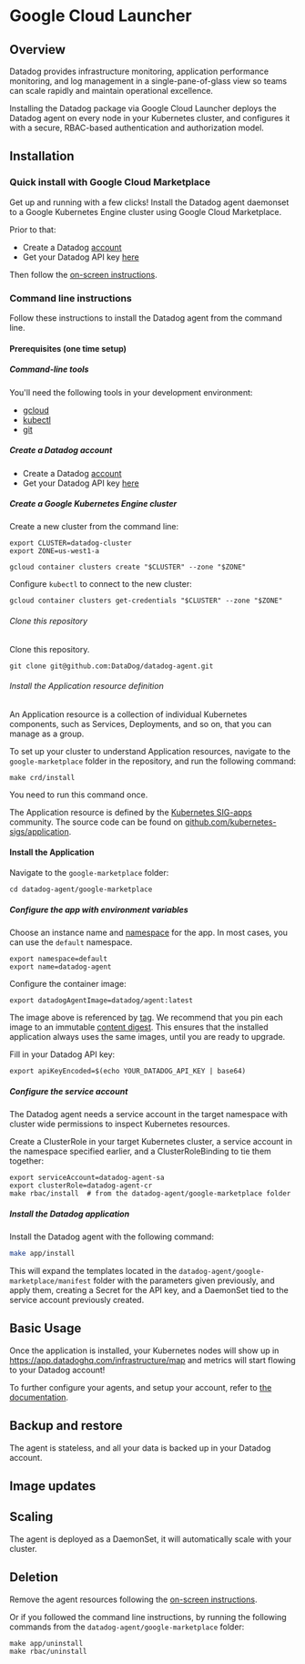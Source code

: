 # Google Cloud Launcher

## Overview

Datadog provides infrastructure monitoring, application performance monitoring, and log management in a single-pane-of-glass view so teams can scale rapidly and maintain operational excellence.

Installing the Datadog package via Google Cloud Launcher deploys the Datadog agent on every node in your Kubernetes cluster, and configures it with a secure, RBAC-based authentication and authorization model.

## Installation

### Quick install with Google Cloud Marketplace

Get up and running with a few clicks! Install the Datadog agent daemonset to a
Google Kubernetes Engine cluster using Google Cloud Marketplace.

Prior to that:

- Create a Datadog [account](https://www.datadoghq.com/)
- Get your Datadog API key [here](https://app.datadoghq.com/account/settings#api)

Then follow the [on-screen instructions](https://console.cloud.google.com/marketplace/details/datadog-saas/datadog).

### Command line instructions

Follow these instructions to install the Datadog agent from the command line.

#### Prerequisites (one time setup)

##### Command-line tools

You'll need the following tools in your development environment:

- [gcloud](https://cloud.google.com/sdk/gcloud/)
- [kubectl](https://kubernetes.io/docs/reference/kubectl/overview/)
- [git](https://git-scm.com/book/en/v2/Getting-Started-Installing-Git)

##### Create a Datadog account

- Create a Datadog [account](https://www.datadoghq.com/)
- Get your Datadog API key [here](https://app.datadoghq.com/account/settings#api)

##### Create a Google Kubernetes Engine cluster

Create a new cluster from the command line:

```shell
export CLUSTER=datadog-cluster
export ZONE=us-west1-a

gcloud container clusters create "$CLUSTER" --zone "$ZONE"
```

Configure `kubectl` to connect to the new cluster:

```shell
gcloud container clusters get-credentials "$CLUSTER" --zone "$ZONE"
```

###### Clone this repository

Clone this repository.

```shell
git clone git@github.com:DataDog/datadog-agent.git
```

###### Install the Application resource definition

An Application resource is a collection of individual Kubernetes components,
such as Services, Deployments, and so on, that you can manage as a group.

To set up your cluster to understand Application resources, navigate to the
`google-marketplace` folder in the repository, and run the following command:

```shell
make crd/install
```

You need to run this command once.

The Application resource is defined by the
[Kubernetes SIG-apps](https://github.com/kubernetes/community/tree/master/sig-apps)
community. The source code can be found on
[github.com/kubernetes-sigs/application](https://github.com/kubernetes-sigs/application).

#### Install the Application

Navigate to the `google-marketplace` folder:

```shell
cd datadog-agent/google-marketplace
```

##### Configure the app with environment variables

Choose an instance name and
[namespace](https://kubernetes.io/docs/concepts/overview/working-with-objects/namespaces/)
for the app. In most cases, you can use the `default` namespace.

```shell
export namespace=default
export name=datadog-agent
```

Configure the container image:

```shell
export datadogAgentImage=datadog/agent:latest
```

The image above is referenced by
[tag](https://docs.docker.com/engine/reference/commandline/tag). We recommend
that you pin each image to an immutable
[content digest](https://docs.docker.com/registry/spec/api/#content-digests).
This ensures that the installed application always uses the same images,
until you are ready to upgrade.

Fill in your Datadog API key:

```shell
export apiKeyEncoded=$(echo YOUR_DATADOG_API_KEY | base64)
```

##### Configure the service account

The Datadog agent needs a service account in the target namespace with cluster wide
permissions to inspect Kubernetes resources.

Create a ClusterRole in your target Kubernetes cluster, a service account in the namespace specified earlier, and a ClusterRoleBinding to tie them together:

```shell
export serviceAccount=datadog-agent-sa
export clusterRole=datadog-agent-cr
make rbac/install  # from the datadog-agent/google-marketplace folder
```

##### Install the Datadog application

Install the Datadog agent with the following command:

```bash
make app/install
```

This will expand the templates located in the `datadog-agent/google-marketplace/manifest` folder with the parameters given previously, and apply them, creating a Secret for the API key, and a DaemonSet tied to the service account previously created.

## Basic Usage

Once the application is installed, your Kubernetes nodes will show up in https://app.datadoghq.com/infrastructure/map and metrics will start flowing to your Datadog account!

To further configure your agents, and setup your account, refer to [the documentation](https://docs.datadoghq.com/).

## Backup and restore

The agent is stateless, and all your data is backed up in your Datadog account.

## Image updates

## Scaling

The agent is deployed as a DaemonSet, it will automatically scale with your cluster.

## Deletion

Remove the agent resources following the [on-screen instructions](https://console.cloud.google.com/marketplace/details/datadog-saas/datadog).

Or if you followed the command line instructions, by running the following commands from the `datadog-agent/google-marketplace` folder:

```shell
make app/uninstall
make rbac/uninstall
```
